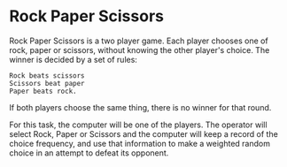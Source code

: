 # Rock Paper Scissors

Rock Paper Scissors is a two player game. Each player chooses one of rock, paper or scissors, without knowing the other player's choice. The winner is decided by a set of rules:

    Rock beats scissors
    Scissors beat paper
    Paper beats rock. 

If both players choose the same thing, there is no winner for that round.

For this task, the computer will be one of the players. The operator will select Rock, Paper or Scissors and the computer will keep a record of the choice frequency, and use that information to make a weighted random choice in an attempt to defeat its opponent. 
